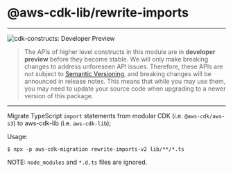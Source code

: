 # @aws-cdk-lib/rewrite-imports
<!--BEGIN STABILITY BANNER-->

---

![cdk-constructs: Developer Preview](https://img.shields.io/badge/cdk--constructs-developer--preview-informational.svg?style=for-the-badge)

> The APIs of higher level constructs in this module are in **developer preview** before they
> become stable. We will only make breaking changes to address unforeseen API issues. Therefore,
> these APIs are not subject to [Semantic Versioning](https://semver.org/), and breaking changes
> will be announced in release notes. This means that while you may use them, you may need to
> update your source code when upgrading to a newer version of this package.

---

<!--END STABILITY BANNER-->

Migrate TypeScript `import` statements from modular CDK (i.e. `@aws-cdk/aws-s3`) to aws-cdk-lib (i.e. `aws-cdk-lib`);

Usage:

```shell
$ npx -p aws-cdk-migration rewrite-imports-v2 lib/**/*.ts
```

NOTE: `node_modules` and `*.d.ts` files are ignored.
